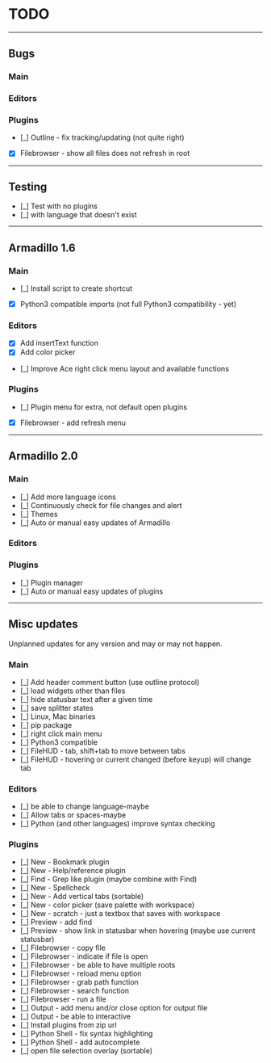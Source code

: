 # TODO

---
## Bugs
### Main

### Editors

### Plugins
- [_] Outline - fix tracking/updating (not quite right)
- [x] Filebrowser - show all files does not refresh in root

---
## Testing
- [_] Test with no plugins
- [_] with language that doesn't exist

---
## Armadillo 1.6
### Main
- [_] Install script to create shortcut
- [x] Python3 compatible imports (not full Python3 compatibility - yet)

### Editors
- [x] Add insertText function
- [x] Add color picker
- [_] Improve Ace right click menu layout and available functions

### Plugins
- [_] Plugin menu for extra, not default open plugins
- [x] Filebrowser - add refresh menu

---
## Armadillo 2.0
### Main
- [_] Add more language icons
- [_] Continuously check for file changes and alert
- [_] Themes
- [_] Auto or manual easy updates of Armadillo

### Editors

### Plugins
- [_] Plugin manager
- [_] Auto or manual easy updates of plugins

---
## Misc updates
Unplanned updates for any version and may or may not happen.

### Main
- [_] Add header comment button (use outline protocol)
- [_] load widgets other than files
- [_] hide statusbar text after a given time
- [_] save splitter states
- [_] Linux, Mac binaries
- [_] pip package
- [_] right click main menu
- [_] Python3 compatible
- [_] FileHUD - tab, shift+tab to move between tabs
- [_] FileHUD - hovering or current changed (before keyup) will change tab

### Editors
- [_] be able to change language-maybe
- [_] Allow tabs or spaces-maybe
- [_] Python (and other languages) improve syntax checking

### Plugins
- [_] New - Bookmark plugin
- [_] New - Help/reference plugin
- [_] Find - Grep like plugin (maybe combine with Find)
- [_] New - Spellcheck
- [_] New - Add vertical tabs (sortable)
- [_] New - color picker (save palette with workspace)
- [_] New - scratch - just a textbox that saves with workspace
- [_] Preview - add find
- [_] Preview - show link in statusbar when hovering (maybe use current statusbar)
- [_] Filebrowser - copy file
- [_] Filebrowser - indicate if file is open
- [_] Filebrowser - be able to have multiple roots
- [_] Filebrowser - reload menu option
- [_] Filebrowser - grab path function
- [_] Filebrowser - search function
- [_] Filebrowser - run a file
- [_] Output - add menu and/or close option for output file
- [_] Output - be able to interactive
- [_] Install plugins from zip url
- [_] Python Shell - fix syntax highlighting
- [_] Python Shell - add autocomplete
- [_] open file selection overlay (sortable)